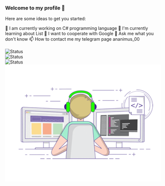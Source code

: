 ### Welcome to my profile 👋
Here are some ideas to get you started:

🔭 I am currently working on C# programming language
   🌱 I'm currently learning about List
   👯 I want to cooperate with Google
   💬 Ask me what you don't know
   📫 How to contact me my telegram page ananimus_00
   <br>
<br>
![Status](https://github-readme-stats.vercel.app/api?username=SafarovInomjon&show_icons=true&theme=radical)
<br>
![Status](https://github-readme-stats.vercel.app/api/top-langs/?username=SafarovInomjon&hide_progress=true)
<br>
![Status](https://github-readme-stats.vercel.app/api/top-langs/?username=SafarovInomjon&layout=compact)
<br>
 ![Status](https://raw.githubusercontent.com/mikonoid/mikonoid/main/images/gifs/coder3.gif) <br>
<br>
<br>



